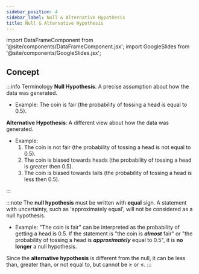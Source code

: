 ```yaml
---
sidebar_position: 4
sidebar_label: Null & Alternative Hypothesis
title: Null & Alternative Hypothesis
---
```


import DataFrameComponent from '@site/components/DataFrameComponent.jsx';
import GoogleSlides from '@site/components/GoogleSlides.jsx';

## Concept

:::info Terminology
**Null Hypothesis**: A precise assumption about how the data was generated.
- Example: The coin is fair (the probability of tossing a head is equal to 0.5).

**Alternative Hypothesis**: A different view about how the data was generated.
- Example: 
    1. The coin is not fair (the probability of tossing a head is not equal to 0.5).
    2. The coin is biased towards heads (the probability of tossing a head is greater then 0.5).
    3. The coin is biased towards tails (the probability of tossing a head is less then 0.5).

:::

:::note 
The **null hypothesis** must be written with **equal** sign. A statement with uncertainty, such as 'approximately equal', will not be considered as a null hypothesis.

- Example: "The coin is fair" can be interpreted as the probability of getting a head is 0.5. If the statement is "the coin is **_almost_** fair" or "the probability of tossing a head is **_approximately_** equal to 0.5", it is **no longer** a null hypothesis.

Since the **alternative hypothesis** is different from the null, it can be less than, greater than, or not equal to, but cannot be $\geq$ or $\leq$.
:::